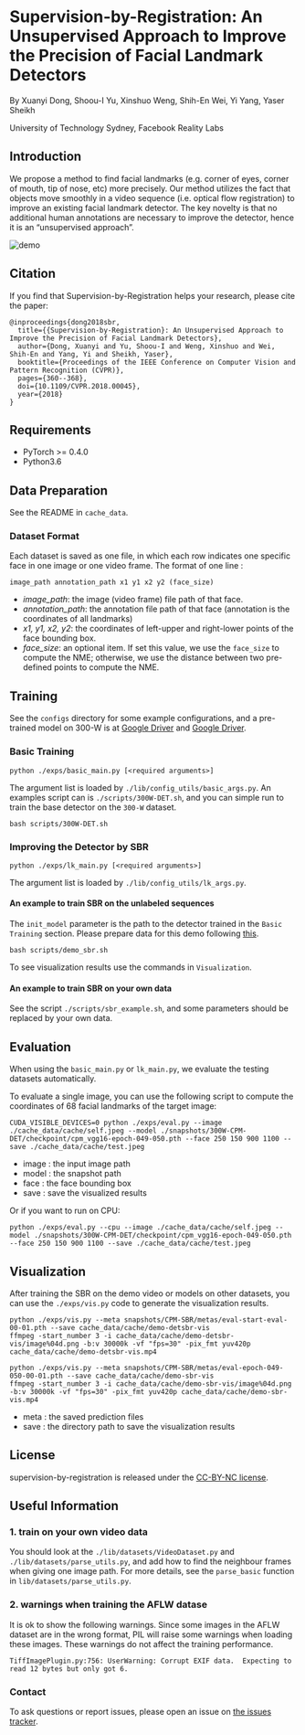 # Supervision-by-Registration: An Unsupervised Approach to Improve the Precision of Facial Landmark Detectors
By Xuanyi Dong, Shoou-I Yu, Xinshuo Weng, Shih-En Wei, Yi Yang, Yaser Sheikh

University of Technology Sydney, Facebook Reality Labs

## Introduction
We propose a method to find facial landmarks (e.g. corner of eyes, corner of mouth, tip of nose, etc) more precisely.
Our method utilizes the fact that objects move smoothly in a video sequence (i.e. optical flow registration) to improve an existing facial landmark detector.
The key novelty is that no additional human annotations are necessary to improve the detector, hence it is an “unsupervised approach”.

![demo](https://github.com/D-X-Y/landmark-detection/blob/master/SBR/cache_data/cache/demo.gif)

## Citation
If you find that Supervision-by-Registration helps your research, please cite the paper:
```
@inproceedings{dong2018sbr,
  title={{Supervision-by-Registration}: An Unsupervised Approach to Improve the Precision of Facial Landmark Detectors},
  author={Dong, Xuanyi and Yu, Shoou-I and Weng, Xinshuo and Wei, Shih-En and Yang, Yi and Sheikh, Yaser},
  booktitle={Proceedings of the IEEE Conference on Computer Vision and Pattern Recognition (CVPR)},
  pages={360--368},
  doi={10.1109/CVPR.2018.00045},
  year={2018}
}
```

## Requirements
- PyTorch >= 0.4.0
- Python3.6

## Data Preparation

See the README in `cache_data`.

### Dataset Format
Each dataset is saved as one file, in which each row indicates one specific face in one image or one video frame.
The format of one line : 
```
image_path annotation_path x1 y1 x2 y2 (face_size)
```
- *image_path*: the image (video frame) file path of that face.
- *annotation_path*: the annotation file path of that face (annotation is the coordinates of all landmarks)
- *x1, y1, x2, y2*: the coordinates of left-upper and right-lower points of the face bounding box.
- *face_size*: an optional item. If set this value, we use the `face_size` to compute the NME; otherwise, we use the distance between two pre-defined points to compute the NME.

## Training

See the `configs` directory for some example configurations, and a pre-trained model on 300-W is at [Google Driver](https://drive.google.com/drive/folders/1ylMoVuUaNPqP7GSeWS3yE-wfU9JEJSSu) and [Google Driver](https://drive.google.com/open?id=1znVYaCheFJ6VbZmzS1fcfkHoOV4K9H6L).

### Basic Training
```
python ./exps/basic_main.py [<required arguments>]
```
The argument list is loaded by `./lib/config_utils/basic_args.py`.
An examples script can is `./scripts/300W-DET.sh`, and you can simple run to train the base detector on the `300-W` dataset.
```
bash scripts/300W-DET.sh
```

### Improving the Detector by SBR
```
python ./exps/lk_main.py [<required arguments>]
```
The argument list is loaded by `./lib/config_utils/lk_args.py`.


#### An example to train SBR on the unlabeled sequences
The `init_model` parameter is the path to the detector trained in the `Basic Training` section.
Please prepare data for this demo following [this](https://github.com/D-X-Y/landmark-detection/tree/master/SBR/cache_data#a-short-demo-video-sequence).
```
bash scripts/demo_sbr.sh
```
To see visualization results use the commands in `Visualization`.

#### An example to train SBR on your own data
See the script `./scripts/sbr_example.sh`, and some parameters should be replaced by your own data.


## Evaluation

When using the `basic_main.py` or `lk_main.py`, we evaluate the testing datasets automatically.

To evaluate a single image, you can use the following script to compute the coordinates of 68 facial landmarks of the target image:
```
CUDA_VISIBLE_DEVICES=0 python ./exps/eval.py --image ./cache_data/cache/self.jpeg --model ./snapshots/300W-CPM-DET/checkpoint/cpm_vgg16-epoch-049-050.pth --face 250 150 900 1100 --save ./cache_data/cache/test.jpeg
```
- image : the input image path
- model : the snapshot path
- face  : the face bounding box
- save  : save the visualized results

Or if you want to run on CPU:
```
python ./exps/eval.py --cpu --image ./cache_data/cache/self.jpeg --model ./snapshots/300W-CPM-DET/checkpoint/cpm_vgg16-epoch-049-050.pth --face 250 150 900 1100 --save ./cache_data/cache/test.jpeg
```


## Visualization

After training the SBR on the demo video or models on other datasets, you can use the `./exps/vis.py` code to generate the visualization results.
```
python ./exps/vis.py --meta snapshots/CPM-SBR/metas/eval-start-eval-00-01.pth --save cache_data/cache/demo-detsbr-vis
ffmpeg -start_number 3 -i cache_data/cache/demo-detsbr-vis/image%04d.png -b:v 30000k -vf "fps=30" -pix_fmt yuv420p cache_data/cache/demo-detsbr-vis.mp4

python ./exps/vis.py --meta snapshots/CPM-SBR/metas/eval-epoch-049-050-00-01.pth --save cache_data/cache/demo-sbr-vis
ffmpeg -start_number 3 -i cache_data/cache/demo-sbr-vis/image%04d.png -b:v 30000k -vf "fps=30" -pix_fmt yuv420p cache_data/cache/demo-sbr-vis.mp4
```
- meta : the saved prediction files
- save : the directory path to save the visualization results


## License
supervision-by-registration is released under the [CC-BY-NC license](https://github.com/facebookresearch/supervision-by-registration/blob/master/LICENSE).


## Useful Information

### 1. train on your own video data
You should look at the `./lib/datasets/VideoDataset.py` and `./lib/datasets/parse_utils.py`, and add how to find the neighbour frames when giving one image path.
For more details, see the `parse_basic` function in `lib/datasets/parse_utils.py`.

### 2. warnings when training the AFLW datase
It is ok to show the following warnings. Since some images in the AFLW dataset are in the wrong format, PIL will raise some warnings when loading these images. These warnings do not affect the training performance.
```
TiffImagePlugin.py:756: UserWarning: Corrupt EXIF data.  Expecting to read 12 bytes but only got 6.
```

### Contact
To ask questions or report issues, please open an issue on [the issues tracker](https://github.com/D-X-Y/landmark-detection/issues).

